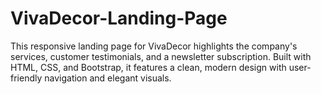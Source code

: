 # VivaDecor-Landing-Page
This responsive landing page for VivaDecor highlights the company's services, customer testimonials, and a newsletter subscription. Built with HTML, CSS, and Bootstrap, it features a clean, modern design with user-friendly navigation and elegant visuals.
